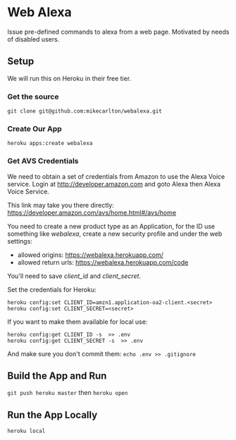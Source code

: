 
# Web Alexa
Issue pre-defined commands to alexa from a web page.
Motivated by needs of disabled users.

## Setup
We will run this on Heroku in their free tier.

### Get the source
`git clone git@github.com:mikecarlton/webalexa.git`

### Create Our App
`heroku apps:create webalexa`

### Get AVS Credentials
We need to obtain a set of credentials from Amazon to use the Alexa Voice service. Login at http://developer.amazon.com and goto Alexa then Alexa Voice Service.

This link may take you there directly: https://developer.amazon.com/avs/home.html#/avs/home

You need to create a new product type as an Application, for the ID use something like *webalexa*, create a new security profile and under the web settings:

* allowed origins: https://webalexa.herokuapp.com/
* allowed return urls: https://webalexa.herokuapp.com/code

You'll need to save *client_id* and *client_secret*.

Set the credentials for Heroku:

```
heroku config:set CLIENT_ID=amzn1.application-oa2-client.<secret>
heroku config:set CLIENT_SECRET=<secret>
```

If you want to make them available for local use:

```
heroku config:get CLIENT_ID -s  >> .env
heroku config:get CLIENT_SECRET -s  >> .env
```

And make sure you don't commit them:
`echo .env >> .gitignore`

## Build the App and Run
`git push heroku master`
then
`heroku open`

## Run the App Locally
`heroku local`

